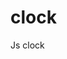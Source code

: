 # clock
Js   clock
<html

<head>

<meta charset="UTF-8">

<title>网页时钟</title>

<script type="text/javascript">

function displayTime()
{
//1.获取div元素

var timeDiv=document.getElementById("timeDiv");

//2.获取系统当前时间

var nowTime=new Date();
var strNowTime=nowTime.toLocaleString();

//3.将系统时间设置到div元素中

timeDiv.innerHTML=strNowTime;
}

//每隔1秒调用一次displayTime函数

function start(){
window.setInterval("displayTime()",1000)//单位是毫秒
}

</script>

</head>

<!--? body onload:当整个html页面加载完成后执行此函数? -->

<body onload="start();">

<div id="timeDiv">
</div>

</body>

</html>

